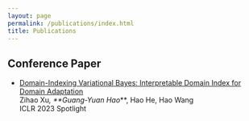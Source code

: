 ```yaml
---
layout: page
permalink: /publications/index.html
title: Publications
---
```


## Conference Paper

- [Domain-Indexing Variational Bayes: Interpretable Domain Index for Domain
Adaptation](https://openreview.net/forum?id=pxStyaf2oJ5)<br>Zihao Xu<sup>*</sup>, **Guang-Yuan Hao<sup>*</sup>**, Hao He, Hao Wang<br>ICLR 2023 Spotlight <br>


  <br>

